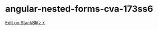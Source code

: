 # angular-nested-forms-cva-173ss6

[Edit on StackBlitz ⚡️](https://stackblitz.com/edit/angular-nested-forms-cva-173ss6)